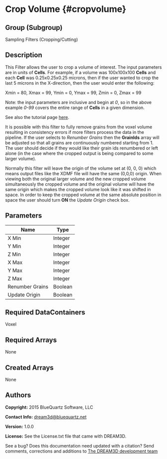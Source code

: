 Crop Volume {#cropvolume}
======

## Group (Subgroup) ##
Sampling Filters (Cropping/Cutting)

## Description ##
This Filter allows the user to crop a volume of interest.  The input parameters are in units of **Cells**.  For example, if a volume was 100x100x100 **Cells** and each **Cell** was 0.25x0.25x0.25 microns, then if the user wanted to crop the last 5 microns in the X-direction, then the user would enter the following:

Xmin = 80,
Xmax = 99,
Ymin = 0,
Ymax = 99,
Zmin = 0,
Zmax = 99

Note: the input parameters are inclusive and begin at *0*, so in the above example *0-99* covers the entire range of **Cells** in a given dimension.

See also the tutorial page [here](tutorialcroppingdata.html).

It is possible with this filter to fully remove grains from the voxel volume resulting in consistency errors if more filters process the data in the pipeline. If the user selects to _Renumber Grains_ then the **GrainIds** array will be adjusted so that all grains are continuously numbered starting from 1. The user should decide if they would like their grain ids renumbered or left alone (in the case where the cropped output is being compared to some larger volume).

Normally this filter will leave the origin of the volume set at (0, 0, 0) which means output files like the XDMF file will have the same (0,0,0) origin. When viewing both the original larger volume and the new cropped volume simultaneously the cropped volume and the original volume will have the same origin which makes the cropped volume look like it was shifted in space. In order to keep the cropped volume at the same absolute position in space the user should turn **ON** the _Update Origin_ check box.

## Parameters ##

| Name | Type |
|------|------|
| X Min | Integer |
| Y Min | Integer |
| Z Min | Integer |
| X Max | Integer |
| Y Max | Integer |
| Z Max | Integer |
| Renumber Grains | Boolean |
| Update Origin | Boolean |

## Required DataContainers ##
Voxel

## Required Arrays ##
None

## Created Arrays ##
None

## Authors ##

**Copyright:** 2015 BlueQuartz Software, LLC

**Contact Info:** dream3d@bluequartz.net

**Version:** 1.0.0

**License:**  See the License.txt file that came with DREAM3D.




See a bug? Does this documentation need updated with a citation? Send comments, corrections and additions to [The DREAM3D development team](mailto:dream3d@bluequartz.net?subject=Documentation%20Correction)

